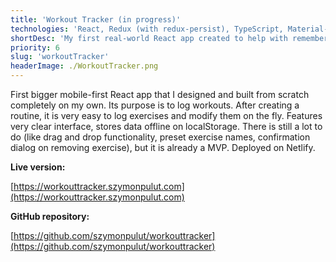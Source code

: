 ```yaml
---
title: 'Workout Tracker (in progress)'
technologies: 'React, Redux (with redux-persist), TypeScript, Material-UI, HTML5, CSS3'
shortDesc: 'My first real-world React app created to help with remembering my gym workouts and results.'
priority: 6
slug: 'workoutTracker'
headerImage: ./WorkoutTracker.png
---
```


First bigger mobile-first React app that I designed and built from scratch completely on my own. Its purpose is to log workouts. After creating a routine, it is very easy to log exercises and modify them on the fly. Features very clear interface, stores data offline on localStorage. There is still a lot to do (like drag and drop functionality, preset exercise names, confirmation dialog on removing exercise), but it is already a MVP. Deployed on Netlify.

**Live version:**

[https://workouttracker.szymonpulut.com](https://workouttracker.szymonpulut.com)

**GitHub repository:**

[https://github.com/szymonpulut/workouttracker](https://github.com/szymonpulut/workouttracker)
